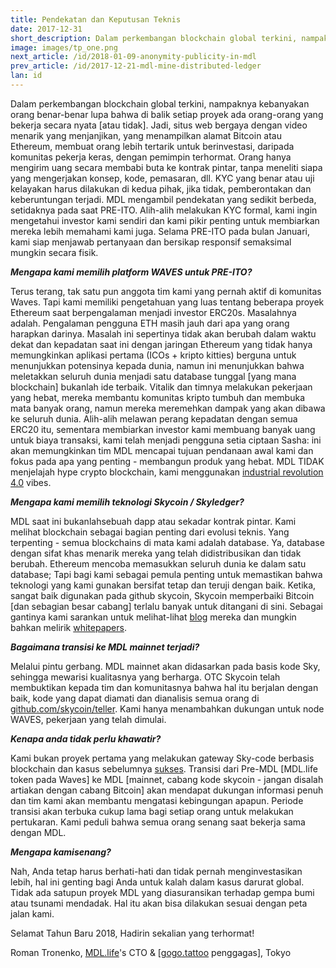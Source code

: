 ```yaml
---
title: Pendekatan dan Keputusan Teknis
date: 2017-12-31
short_description: Dalam perkembangan blockchain global terkini, nampaknya kebanyakan orang benar-benar lupa bahwa di balik setiap proyek ada orang-orang yang bekerja secara nyata [atau tidak].
image: images/tp_one.png
next_article: /id/2018-01-09-anonymity-publicity-in-mdl
prev_article: /id/2017-12-21-mdl-mine-distributed-ledger
lan: id
---
```


Dalam perkembangan blockchain global terkini, nampaknya kebanyakan orang benar-benar lupa bahwa di balik setiap proyek ada orang-orang yang bekerja secara nyata [atau tidak]. Jadi, situs web bergaya dengan video menarik yang menjanjikan, yang menampilkan alamat Bitcoin atau Ethereum, membuat orang lebih tertarik untuk berinvestasi, daripada komunitas pekerja keras, dengan pemimpin terhormat. Orang hanya mengirim uang secara membabi buta ke kontrak pintar, tanpa meneliti siapa yang mengerjakan konsep, kode, pemasaran, dll. KYC yang benar atau uji kelayakan harus dilakukan di kedua pihak, jika tidak, pemberontakan dan keberuntungan terjadi. MDL mengambil pendekatan yang sedikit berbeda, setidaknya pada saat PRE-ITO. Alih-alih melakukan KYC formal, kami ingin mengetahui investor kami sendiri dan kami pikir penting untuk membiarkan mereka lebih memahami kami juga. Selama PRE-ITO pada bulan Januari, kami siap menjawab pertanyaan dan bersikap responsif semaksimal mungkin secara fisik.

***Mengapa kami memilih platform WAVES untuk PRE-ITO?***

Terus terang, tak satu pun anggota tim kami yang pernah aktif di komunitas Waves. Tapi kami memiliki pengetahuan yang luas tentang beberapa proyek Ethereum saat berpengalaman menjadi investor ERC20s. Masalahnya adalah. Pengalaman pengguna ETH masih jauh dari apa yang orang harapkan darinya. Masalah ini sepertinya tidak akan berubah dalam waktu dekat dan kepadatan saat ini dengan jaringan Ethereum yang tidak hanya memungkinkan aplikasi pertama (ICOs + kripto kitties) berguna untuk menunjukkan potensinya kepada dunia, namun ini menunjukkan bahwa meletakkan seluruh dunia menjadi satu database tunggal [yang mana blockchain] bukanlah ide terbaik. Vitalik dan timnya melakukan pekerjaan yang hebat, mereka membantu komunitas kripto tumbuh dan membuka mata banyak orang, namun mereka meremehkan dampak yang akan dibawa ke seluruh dunia. Alih-alih melawan perang kepadatan dengan semua ERC20 itu, sementara membiarkan investor kami membuang banyak uang untuk biaya transaksi, kami telah menjadi pengguna setia ciptaan Sasha: ini akan memungkinkan tim MDL mencapai tujuan pendanaan awal kami dan fokus pada apa yang penting - membangun produk yang hebat. MDL TIDAK menjelajah hype crypto blockchain, kami menggunakan [industrial revolution 4.0](https://en.wikipedia.org/wiki/Industry_4.0) vibes.

***Mengapa kami memilih teknologi Skycoin / Skyledger?***

MDL saat ini bukanlahsebuah dapp atau sekadar kontrak pintar. Kami melihat blockchain sebagai bagian penting dari evolusi teknis. Yang terpenting - semua blockchains di mata kami adalah database. Ya, database dengan sifat khas menarik mereka yang telah didistribusikan dan tidak berubah. Ethereum mencoba memasukkan seluruh dunia ke dalam satu database; Tapi bagi kami sebagai pemula penting untuk memastikan bahwa teknologi yang kami gunakan bersifat tetap dan teruji dengan baik. Ketika, sangat baik digunakan pada github skycoin, Skycoin memperbaiki Bitcoin [dan sebagian besar cabang] terlalu banyak untuk ditangani di sini. Sebagai gantinya kami sarankan untuk melihat-lihat [blog](https://blog.skycoin.net) mereka dan mungkin bahkan melirik [whitepapers](https://www.skycoin.net/whitepapers).

***Bagaimana transisi ke MDL mainnet terjadi?***

Melalui pintu gerbang. MDL mainnet akan didasarkan pada basis kode Sky, sehingga mewarisi kualitasnya yang berharga. OTC Skycoin telah membuktikan kepada tim dan komunitasnya bahwa hal itu berjalan dengan baik, kode yang dapat diamati dan dianalisis semua orang di [github.com/skycoin/teller](https://github.com/MDLlife/teller). Kami hanya menambahkan dukungan untuk node WAVES, pekerjaan yang telah dimulai.

***Kenapa anda tidak perlu khawatir?***

Kami bukan proyek pertama yang melakukan gateway Sky-code berbasis blockchain dan kasus sebelumnya [sukses](https://otc.skycoin.net). Transisi dari Pre-MDL [MDL.life token pada Waves] ke MDL [mainnet, cabang kode skycoin - jangan disalah artiakan dengan cabang Bitcoin] akan mendapat dukungan informasi penuh dan tim kami akan membantu mengatasi kebingungan apapun. Periode transisi akan terbuka cukup lama bagi setiap orang untuk melakukan pertukaran. Kami peduli bahwa semua orang senang saat bekerja sama dengan MDL.

***Mengapa kamisenang?***

Nah, Anda tetap harus berhati-hati dan tidak pernah menginvestasikan lebih, hal ini genting bagi Anda untuk kalah dalam kasus darurat global. Tidak ada satupun proyek MDL yang diasuransikan terhadap gempa bumi atau tsunami mendadak. Hal itu akan bisa dilakukan sesuai dengan peta jalan kami.

Selamat Tahun Baru 2018, Hadirin sekalian yang terhormat!

Roman Tronenko, [MDL.life](http://MDL.life)'s CTO & [[gogo.tattoo](http://gogo.tattoo) penggagas], Tokyo
